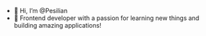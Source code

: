 - 👋 Hi, I’m @Pesilian
- 🌱 Frontend developer with a passion for learning new things and building amazing applications!

